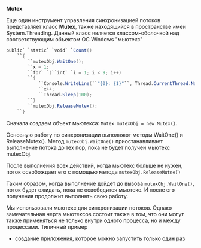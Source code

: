 **Mutex**

Еще один инструмент управления синхронизацией потоков представляет класс **Mutex**, также находящийся в пространстве имен 
System.Threading. Данный класс является классом-оболочкой над соответствующим объектом ОС Windows "мьютекс"

```c#
public` `static` `void` `Count()
    ``{
        ``mutexObj.WaitOne();
        ``x = 1;
        ``for` `(``int` `i = 1; i < 9; i++)
        ``{
            ``Console.WriteLine(``"{0}: {1}"``, Thread.CurrentThread.Name, x);
            ``x++;
            ``Thread.Sleep(100);
        ``}
        ``mutexObj.ReleaseMutex();
    ``}
```

Сначала создаем объект мьютекса: `Mutex mutexObj = new Mutex()`.

Основную работу по синхронизации выполняют методы WaitOne() и ReleaseMutex().  Метод `mutexObj.WaitOne()` приостанавливает выполнение потока до тех пор, пока не будет получен мьютекс mutexObj.

После выполнения всех действий, когда мьютекс больше не нужен, поток освобождает его с помощью метода `mutexObj.ReleaseMutex()`

Таким образом, когда выполнение дойдет до вызова `mutexObj.WaitOne()`, поток будет ожидать, пока не освободится мьютекс. И после его получения  продолжит выполнять свою работу.



Мы использовали мьютекс для синхронизации потоков. Однако замечательная 
черта мьютексов состоит также в том, что они могут также применяться 
не только внутри одного процесса, но и между процессами. Типичный пример

- создание приложения, которое можно запустить только один раз



